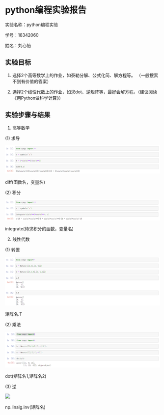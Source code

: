 # python编程实验报告

实验名称：python编程实验

学号：18342060

姓名：刘心怡

## 实验目标

1. 选择2个高等数学上的作业，如泰勒分解、公式化简、解方程等。 （一般搜索不到有价值的答案）

2. 选择2个线性代数上的作业，如求dot、逆矩阵等，最好会解方程。（建议阅读《用Python做科学计算》）

## 实验步骤与结果

1. 高等数学

(1) 求导

![](https://raw.githubusercontent.com/loudax/Picture/master/%E6%B1%82%E5%AF%BC.png)

diff(函数名，变量名)

(2) 积分

![](https://raw.githubusercontent.com/loudax/Picture/master/%E7%A7%AF%E5%88%861.png)

integrate(待求积分的函数，变量名)

2. 线性代数

(1) 转置

![](https://raw.githubusercontent.com/loudax/Picture/master/%E8%BD%AC%E7%BD%AE.png)

矩阵名.T

(2) 乘法

![](https://raw.githubusercontent.com/loudax/Picture/master/dot.png)

dot(矩阵名1,矩阵名2)

(3) 逆

![](https://raw.githubusercontent.com/loudax/Picture/master/%E9%80%86.png)

np.linalg.inv(矩阵名)